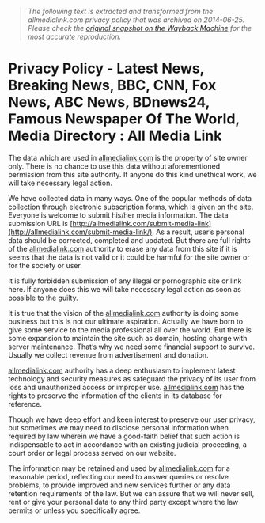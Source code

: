 > *The following text is extracted and transformed from the allmedialink.com privacy policy that was archived on 2014-06-25. Please check the [original snapshot on the Wayback Machine](https://web.archive.org/web/20140625114442id_/http%3A//allmedialink.com/privacy-policy) for the most accurate reproduction.*

# Privacy Policy - Latest News, Breaking News, BBC, CNN, Fox News, ABC News, BDnews24, Famous Newspaper Of The World, Media Directory : All Media Link

The data which are used in [allmedialink.com](http://www.allmedialink.com/) is the property of site owner only. There is no chance to use this data without aforementioned permission from this site authority. If anyone do this kind unethical work, we will take necessary legal action.

We have collected data in many ways. One of the popular methods of data collection through electronic subscription forms, which is given on the site. Everyone is welcome to submit his/her media information. The data submission URL is [http://allmedialink.com/submit-media-link](http://allmedialink.com/submit-media-link/). As a result, user’s personal data should be corrected, completed and updated. But there are full rights of the [allmedialink.com](http://www.allmedialink.com/) authority to erase any data from this site if it is seems that the data is not valid or it could be harmful for the site owner or for the society or user.

It is fully forbidden submission of any illegal or pornographic site or link here. If anyone does this we will take necessary legal action as soon as possible to the guilty.

It is true that the vision of the [allmedialink.com](http://www.allmedialink.com/) authority is doing some business but this is not our ultimate aspiration. Actually we have born to give some service to the media professional all over the world. But there is some expansion to maintain the site such as domain, hosting charge with server maintenance. That’s why we need some financial support to survive. Usually we collect revenue from advertisement and donation.

[allmedialink.com](http://www.allmedialink.com/) authority has a deep enthusiasm to implement latest technology and security measures as safeguard the privacy of its user from loss and unauthorized access or improper use. [allmedialink.com](http://www.allmedialink.com/) has the rights to preserve the information of the clients in its database for reference.

Though we have deep effort and keen interest to preserve our user privacy, but sometimes we may need to disclose personal information when required by law wherein we have a good-faith belief that such action is indispensable to act in accordance with an existing judicial proceeding, a court order or legal process served on our website.

The information may be retained and used by [allmedialink.com](http://www.allmedialink.com/) for a reasonable period, reflecting our need to answer queries or resolve problems, to provide improved and new services further or any data retention requirements of the law. But we can assure that we will never sell, rent or give your personal data to any third party except where the law permits or unless you specifically agree.

[ ](http://www.sntbd.com/)
